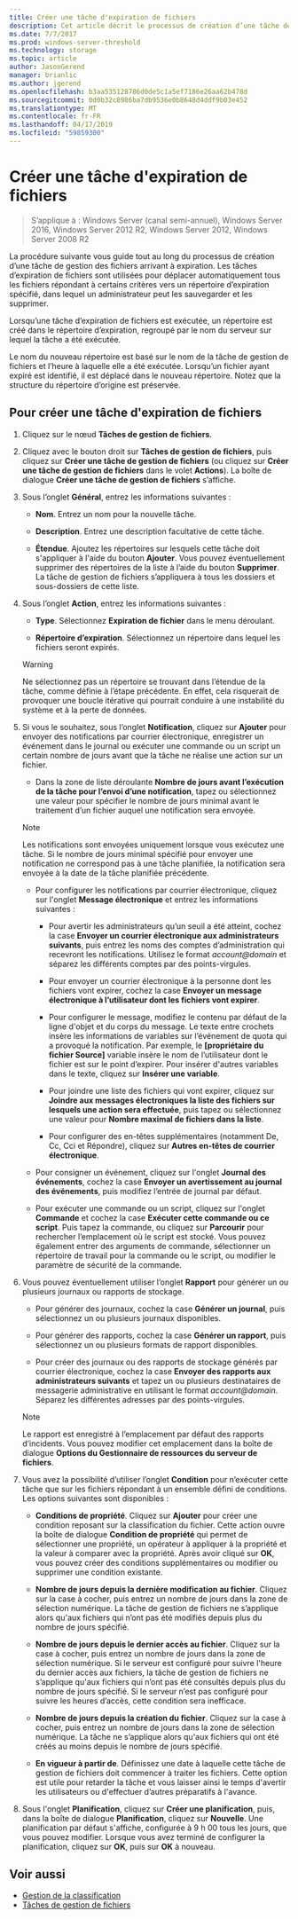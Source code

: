 ```yaml
---
title: Créer une tâche d'expiration de fichiers
description: Cet article décrit le processus de création d’une tâche de gestion des fichiers sur le point d’expirer
ms.date: 7/7/2017
ms.prod: windows-server-threshold
ms.technology: storage
ms.topic: article
author: JasonGerend
manager: brianlic
ms.author: jgerend
ms.openlocfilehash: b3aa535128786d0de5c1a5ef7186e26aa62b478d
ms.sourcegitcommit: 0d0b32c8986ba7db9536e0b8648d4ddf9b03e452
ms.translationtype: MT
ms.contentlocale: fr-FR
ms.lasthandoff: 04/17/2019
ms.locfileid: "59859300"
---
```

# <a name="create-a-file-expiration-task"></a>Créer une tâche d'expiration de fichiers

> S’applique à : Windows Server (canal semi-annuel), Windows Server 2016, Windows Server 2012 R2, Windows Server 2012, Windows Server 2008 R2

La procédure suivante vous guide tout au long du processus de création d’une tâche de gestion des fichiers arrivant à expiration. Les tâches d’expiration de fichiers sont utilisées pour déplacer automatiquement tous les fichiers répondant à certains critères vers un répertoire d’expiration spécifié, dans lequel un administrateur peut les sauvegarder et les supprimer.

Lorsqu’une tâche d’expiration de fichiers est exécutée, un répertoire est créé dans le répertoire d’expiration, regroupé par le nom du serveur sur lequel la tâche a été exécutée.

Le nom du nouveau répertoire est basé sur le nom de la tâche de gestion de fichiers et l’heure à laquelle elle a été exécutée. Lorsqu’un fichier ayant expiré est identifié, il est déplacé dans le nouveau répertoire. Notez que la structure du répertoire d’origine est préservée.

## <a name="to-create-a-file-expiration-task"></a>Pour créer une tâche d'expiration de fichiers

1.  Cliquez sur le nœud **Tâches de gestion de fichiers**.

2.  Cliquez avec le bouton droit sur **Tâches de gestion de fichiers**, puis cliquez sur **Créer une tâche de gestion de fichiers** (ou cliquez sur **Créer une tâche de gestion de fichiers** dans le volet **Actions**). La boîte de dialogue **Créer une tâche de gestion de fichiers** s’affiche.

3.  Sous l’onglet **Général**, entrez les informations suivantes :

    -   **Nom**. Entrez un nom pour la nouvelle tâche.  

    -   **Description**. Entrez une description facultative de cette tâche.  
    
    -   **Étendue**. Ajoutez les répertoires sur lesquels cette tâche doit s'appliquer à l'aide du bouton **Ajouter**. Vous pouvez éventuellement supprimer des répertoires de la liste à l’aide du bouton **Supprimer**. La tâche de gestion de fichiers s’appliquera à tous les dossiers et sous-dossiers de cette liste.

4.  Sous l’onglet **Action**, entrez les informations suivantes :

    -   **Type**. Sélectionnez **Expiration de fichier** dans le menu déroulant.

    -   **Répertoire d’expiration**. Sélectionnez un répertoire dans lequel les fichiers seront expirés.

     > [!Warning]
     > Ne sélectionnez pas un répertoire se trouvant dans l’étendue de la tâche, comme définie à l’étape précédente. En effet, cela risquerait de provoquer une boucle itérative qui pourrait conduire à une instabilité du système et à la perte de données.

5.  Si vous le souhaitez, sous l’onglet **Notification**, cliquez sur **Ajouter** pour envoyer des notifications par courrier électronique, enregistrer un événement dans le journal ou exécuter une commande ou un script un certain nombre de jours avant que la tâche ne réalise une action sur un fichier.

    -   Dans la zone de liste déroulante **Nombre de jours avant l’exécution de la tâche pour l’envoi d’une notification**, tapez ou sélectionnez une valeur pour spécifier le nombre de jours minimal avant le traitement d’un fichier auquel une notification sera envoyée.

     > [!Note]
     > Les notifications sont envoyées uniquement lorsque vous exécutez une tâche. Si le nombre de jours minimal spécifié pour envoyer une notification ne correspond pas à une tâche planifiée, la notification sera envoyée à la date de la tâche planifiée précédente.

    -   Pour configurer les notifications par courrier électronique, cliquez sur l'onglet **Message électronique** et entrez les informations suivantes :

        -   Pour avertir les administrateurs qu’un seuil a été atteint, cochez la case **Envoyer un courrier électronique aux administrateurs suivants**, puis entrez les noms des comptes d’administration qui recevront les notifications. Utilisez le format *account@domain* et séparez les différents comptes par des points-virgules.  

        -   Pour envoyer un courrier électronique à la personne dont les fichiers vont expirer, cochez la case **Envoyer un message électronique à l’utilisateur dont les fichiers vont expirer**.

        -   Pour configurer le message, modifiez le contenu par défaut de la ligne d'objet et du corps du message. Le texte entre crochets insère les informations de variables sur l’événement de quota qui a provoqué la notification. Par exemple, le **\[propriétaire du fichier Source\]** variable insère le nom de l’utilisateur dont le fichier est sur le point d’expirer. Pour insérer d'autres variables dans le texte, cliquez sur **Insérer une variable**.

        -   Pour joindre une liste des fichiers qui vont expirer, cliquez sur **Joindre aux messages électroniques la liste des fichiers sur lesquels une action sera effectuée**, puis tapez ou sélectionnez une valeur pour **Nombre maximal de fichiers dans la liste**.

        -   Pour configurer des en-têtes supplémentaires (notamment De, Cc, Cci et Répondre), cliquez sur **Autres en-têtes de courrier électronique**.  

    -   Pour consigner un événement, cliquez sur l'onglet **Journal des événements**, cochez la case **Envoyer un avertissement au journal des événements**, puis modifiez l’entrée de journal par défaut.  

    -   Pour exécuter une commande ou un script, cliquez sur l'onglet **Commande** et cochez la case **Exécuter cette commande ou ce script**. Puis tapez la commande, ou cliquez sur **Parcourir** pour rechercher l’emplacement où le script est stocké. Vous pouvez également entrer des arguments de commande, sélectionner un répertoire de travail pour la commande ou le script, ou modifier le paramètre de sécurité de la commande.

6.  Vous pouvez éventuellement utiliser l’onglet **Rapport** pour générer un ou plusieurs journaux ou rapports de stockage.

    -   Pour générer des journaux, cochez la case **Générer un journal**, puis sélectionnez un ou plusieurs journaux disponibles.  

    -   Pour générer des rapports, cochez la case **Générer un rapport**, puis sélectionnez un ou plusieurs formats de rapport disponibles.  

    -   Pour créer des journaux ou des rapports de stockage générés par courrier électronique, cochez la case **Envoyer des rapports aux administrateurs suivants** et tapez un ou plusieurs destinataires de messagerie administrative en utilisant le format *account@domain*. Séparez les différentes adresses par des points-virgules.

     > [!Note]
     > Le rapport est enregistré à l’emplacement par défaut des rapports d’incidents. Vous pouvez modifier cet emplacement dans la boîte de dialogue **Options du Gestionnaire de ressources du serveur de fichiers**.
        
7. Vous avez la possibilité d’utiliser l’onglet **Condition** pour n’exécuter cette tâche que sur les fichiers répondant à un ensemble défini de conditions. Les options suivantes sont disponibles :

    -   **Conditions de propriété**. Cliquez sur **Ajouter** pour créer une condition reposant sur la classification du fichier. Cette action ouvre la boîte de dialogue **Condition de propriété** qui permet de sélectionner une propriété, un opérateur à appliquer à la propriété et la valeur à comparer avec la propriété. Après avoir cliqué sur **OK**, vous pouvez créer des conditions supplémentaires ou modifier ou supprimer une condition existante.

    -   **Nombre de jours depuis la dernière modification au fichier**. Cliquez sur la case à cocher, puis entrez un nombre de jours dans la zone de sélection numérique. La tâche de gestion de fichiers ne s’applique alors qu'aux fichiers qui n’ont pas été modifiés depuis plus du nombre de jours spécifié.

    -   **Nombre de jours depuis le dernier accès au fichier**. Cliquez sur la case à cocher, puis entrez un nombre de jours dans la zone de sélection numérique. Si le serveur est configuré pour suivre l'heure du dernier accès aux fichiers, la tâche de gestion de fichiers ne s’applique qu'aux fichiers qui n’ont pas été consultés depuis plus du nombre de jours spécifié. Si le serveur n’est pas configuré pour suivre les heures d’accès, cette condition sera inefficace.

    -   **Nombre de jours depuis la création du fichier**. Cliquez sur la case à cocher, puis entrez un nombre de jours dans la zone de sélection numérique. La tâche ne s’applique alors qu'aux fichiers qui ont été créés au moins depuis le nombre de jours spécifié.  

    -   **En vigueur à partir de**. Définissez une date à laquelle cette tâche de gestion de fichiers doit commencer à traiter les fichiers. Cette option est utile pour retarder la tâche et vous laisser ainsi le temps d'avertir les utilisateurs ou d'effectuer d’autres préparatifs à l'avance.

8.  Sous l'onglet **Planification**, cliquez sur **Créer une planification**, puis, dans la boîte de dialogue **Planification**, cliquez sur **Nouvelle**. Une planification par défaut s'affiche, configurée à 9 h 00 tous les jours, que vous pouvez modifier. Lorsque vous avez terminé de configurer la planification, cliquez sur **OK**, puis sur **OK** à nouveau.

## <a name="see-also"></a>Voir aussi

-   [Gestion de la classification](classification-management.md)
-   [Tâches de gestion de fichiers](file-management-tasks.md)